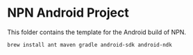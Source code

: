 # NPN Android Project

This folder contains the template for the Android build of NPN.

```shell
brew install ant maven gradle android-sdk android-ndk
```
